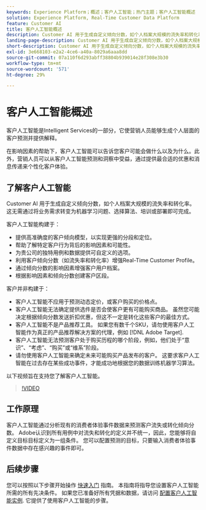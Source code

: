 ```yaml
---
keywords: Experience Platform；概述；客户人工智能；热门主题；客户人工智能概述
solution: Experience Platform, Real-Time Customer Data Platform
feature: Customer AI
title: 客户人工智能概述
description: Customer AI 用于生成自定义倾向分数，如个人档案大规模的流失率和转化率。这无需通过将业务需求转变为机器学习问题、选择算法、培训或部署即可完成。
landing-page-description: Customer AI 用于生成自定义倾向分数，如个人档案大规模的流失率和转化率。
short-description: Customer AI 用于生成自定义倾向分数，如个人档案大规模的流失率和转化率。
exl-id: 3e668103-e2a2-4ce6-a40a-8029a6aaa8dd
source-git-commit: 07a110f6d293abff38804b939014e28f308e3b30
workflow-type: tm+mt
source-wordcount: '571'
ht-degree: 29%

---
```



# 客户人工智能概述

客户人工智能是Intelligent Services的一部分，它使营销人员能够生成个人层面的客户预测并提供解释。

在影响因素的帮助下，客户人工智能可以告诉您客户可能会做什么以及为什么。此外，营销人员可以从客户人工智能预测和洞察中受益，通过提供最合适的优惠和消息传递来个性化客户体验。

## 了解客户人工智能

Customer AI 用于生成自定义倾向分数，如个人档案大规模的流失率和转化率。这无需通过将业务需求转变为机器学习问题、选择算法、培训或部署即可完成。

客户人工智能构建于：

- 提供高准确度的客户倾向模型，以实现更强的分段和定位。
- 帮助了解特定客户行为背后的影响因素和可能性。
- 为贵公司的独特用例和数据提供可自定义的选项。
- 利用客户倾向分数（如流失率和转化率）增强Real-Time Customer Profile。
- 通过倾向分数的影响因素增强客户用户档案。
- 根据影响因素和倾向分数创建客户区段。

客户并非构建于：

- 客户人工智能不应用于预测动态定价，或客户购买的价格点。
- 客户人工智能无法确定提供选件是否会使客户更有可能购买商品。 虽然您可能决定根据倾向分数发送折扣优惠，但这不一定是转化这些客户的最佳方式。
- 客户人工智能不是产品推荐工具。 如果您有数千个SKU，请勿使用客户人工智能作为真正的产品推荐解决方案的代理，例如 [!DNL Adobe Target].
- 客户人工智能无法预测客户处于购买历程的哪个阶段，例如，他们处于“意识”、“考虑”、“购买”或“维系”阶段。
- 请勿使用客户人工智能来确定未来可能购买产品发布的客户。 这要求客户人工智能在过去存在某些成功事件，才能成功地根据您的数据训练机器学习算法。

以下视频旨在支持您了解客户人工智能。

>[!VIDEO](https://video.tv.adobe.com/v/32664?learn=on&quality=12)

## 工作原理

客户人工智能通过分析现有的消费者体验事件数据来预测客户流失或转化倾向分数。 Adobe认识到所有用例中对流失和转化的定义并不统一，因此，您能够将自定义目标目标定义为一组条件。 您可以配置预测的目标，只要输入消费者体验事件数据中存在感兴趣的事件即可。

## 后续步骤

您可以按照以下步骤开始操作 [快速入门](./getting-started.md) 指南。 本指南将指导您设置客户人工智能所需的所有先决条件。 如果您已准备好所有凭据和数据，请访问  [配置客户人工智能实例](./user-guide/configure.md). 它提供了使用客户人工智能的步骤。
